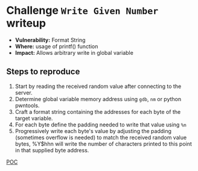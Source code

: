 # Challenge `Write Given Number` writeup

- **Vulnerability:** Format String
- **Where:** usage of printf() function
- **Impact:** Allows arbitrary write in global variable

## Steps to reproduce

1. Start by reading the received random value after connecting to the server.
1. Determine global variable memory address using `gdb`, `nm` or python pwntools.
1. Craft a format string containing the addresses for each byte of the target variable.
1. For each byte define the padding needed to write that value using `%n`
1. Progressively write each byte's value by adjusting the padding (sometimes overflow is needed) to match the received random value bytes, %Y$hhn will write the number of characters printed to this point in that supplied byte address.

[POC](write_given_value.py)
